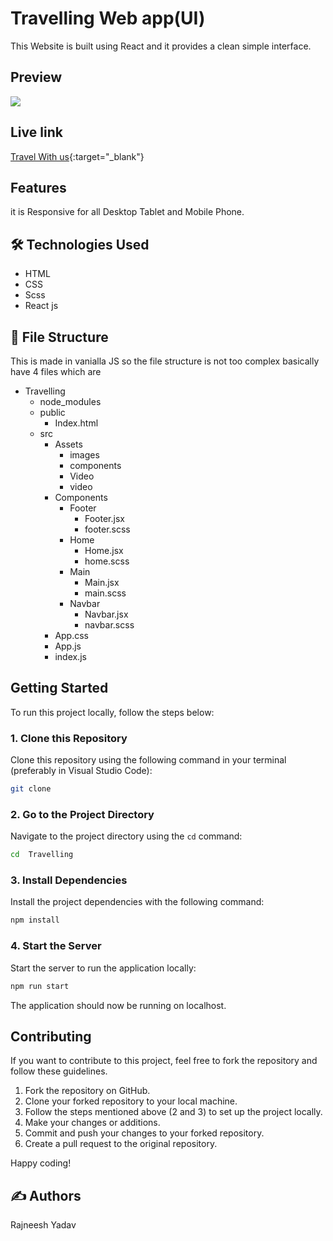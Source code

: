 
# Travelling Web app(UI)

This Website is built using React and it
provides a clean simple interface.

## Preview
 
![](/src/Assets/images/Preview.png)

## Live link


 [Travel With us](https://travelllingwithus.netlify.app/){:target="_blank"}


## Features
 it is Responsive  for all Desktop Tablet and Mobile 
 Phone.


## 🛠 Technologies Used
  - HTML 
  - CSS
  - Scss
  - React js  
  
  ## 📂 File Structure
This is made in vanialla JS so the file structure is not too complex basically have 4 files which are
- Travelling
    - node_modules
    - public
        - Index.html
    - src
        - Assets
            - images
            - components
            - Video
            - video
        - Components
             - Footer
                - Footer.jsx
                - footer.scss
             - Home
                 - Home.jsx
                 - home.scss
             - Main
                  - Main.jsx
                  - main.scss
             - Navbar
                - Navbar.jsx
                - navbar.scss
         - App.css
        - App.js
        - index.js
 
## Getting Started

To run this project locally, follow the steps below:

### 1. Clone this Repository

Clone this repository using the following command in your terminal (preferably in Visual Studio Code):

```bash
git clone  
```

### 2. Go to the Project Directory

Navigate to the project directory using the `cd` command:

```bash
cd  Travelling
```

### 3. Install Dependencies

Install the project dependencies with the following command:

```bash
npm install
```

### 4. Start the Server

Start the server to run the application locally:

```bash
npm run start
```

The application should now be running on localhost.

## Contributing

If you want to contribute to this project, feel free to fork the repository and follow these guidelines.

1. Fork the repository on GitHub.
2. Clone your forked repository to your local machine.
3. Follow the steps mentioned above (2 and 3) to set up the project locally.
4. Make your changes or additions.
5. Commit and push your changes to your forked repository.
6. Create a pull request to the original repository.

Happy coding!

 

## ✍️  Authors
Rajneesh Yadav

 